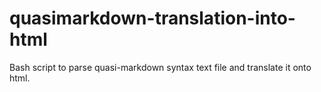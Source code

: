# quasimarkdown-translation-into-html
Bash script to parse quasi-markdown syntax text file and translate it onto html.
